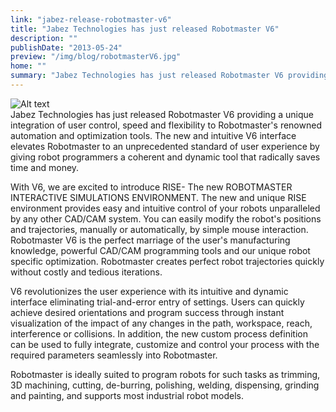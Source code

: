 ```yaml
---
link: "jabez-release-robotmaster-v6"
title: "Jabez Technologies has just released Robotmaster V6"
description: ""
publishDate: "2013-05-24"
preview: "/img/blog/robotmasterV6.jpg"
home: ""
summary: "Jabez Technologies has just released Robotmaster V6 providing a unique integration of user control, speed and flexibility to Robotmaster's renowned automation and optimization tools. The new and intuitive V6 interface elevates Robotmaster to an unprecedented standard of user experience by giving robot programmers a coherent and dynamic tool that radically saves time and money."
---
```

![Alt text](/img/blog/robotmasterV6.jpg "Robotmaster release v6") <br>
Jabez Technologies has just released Robotmaster V6 providing a unique integration of user control, speed and flexibility to Robotmaster's renowned automation and optimization tools. The new and intuitive V6 interface elevates Robotmaster to an unprecedented standard of user experience by giving robot programmers a coherent and dynamic tool that radically saves time and money.

With V6, we are excited to introduce RISE- The new ROBOTMASTER INTERACTIVE SIMULATIONS ENVIRONMENT. The new and unique RISE environment provides easy and intuitive control of your robots unparalleled by any other CAD/CAM system. You can easily modify the robot's positions and trajectories, manually or automatically, by simple mouse interaction. Robotmaster V6 is the perfect marriage of the user's manufacturing knowledge, powerful CAD/CAM programming tools and our unique robot specific optimization. Robotmaster creates perfect robot trajectories quickly without costly and tedious iterations.

V6 revolutionizes the user experience with its intuitive and dynamic interface eliminating trial-and-error entry of settings. Users can quickly achieve desired orientations and program success through instant visualization of the impact of any changes in the path, workspace, reach, interference or collisions. In addition, the new custom process definition can be used to fully integrate, customize and control your process with the required parameters seamlessly into Robotmaster.

Robotmaster is ideally suited to program robots for such tasks as trimming, 3D machining, cutting, de-burring, polishing, welding, dispensing, grinding and painting, and supports most industrial robot models.